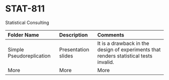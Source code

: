 # STAT-811
Statistical Consulting


Folder Name | Description | Comments
:--------------- | :------------------------ | :------------------------
Simple Pseudoreplication | Presentation slides | It is a drawback in the design of experiments that renders statistical tests invalid. 
More | More | More 
